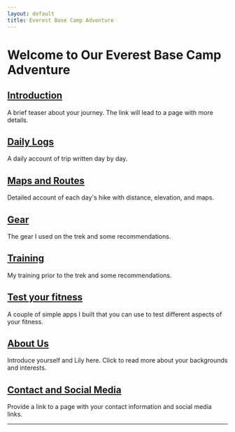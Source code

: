 ```yaml
---
layout: default
title: Everest Base Camp Adventure
---
```


# Welcome to Our Everest Base Camp Adventure

## [Introduction](/introduction)
A brief teaser about your journey. The link will lead to a page with more details.

## [Daily Logs](/daily-logs)
A daily account of trip written day by day.

## [Maps and Routes](/maps-and-routes)
Detailed account of each day's hike with distance, elevation, and maps.

## [Gear](/gear-recommendations)
The gear I used on the trek and some recommendations.

## [Training](/training-suggestions)
My training prior to the trek and some recommendations.

## [Test your fitness](/streamlit-apps)
A couple of simple apps I built that you can use to test different aspects of your fitness.

## [About Us](/about-us)
Introduce yourself and Lily here. Click to read more about your backgrounds and interests.

## [Contact and Social Media](/contact)
Provide a link to a page with your contact information and social media links.

---

